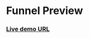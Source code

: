 # Funnel Preview

### [Live demo URL](https://perspective-preview-ladnyvhi5-peterabsolons-projects.vercel.app/)
